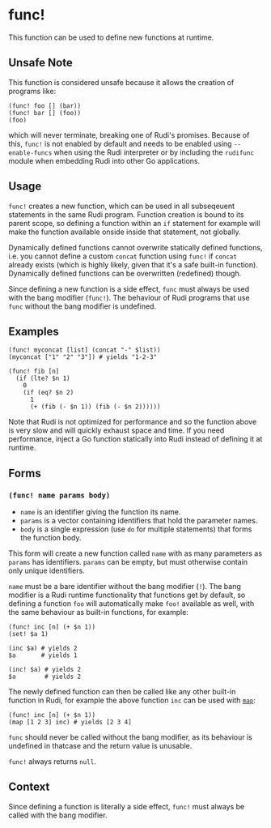 # func!

This function can be used to define new functions at runtime.

## Unsafe Note

This function is considered unsafe because it allows the creation of programs
like:

```
(func! foo [] (bar))
(func! bar [] (foo))
(foo)
```

which will never terminate, breaking one of Rudi's promises. Because of this,
`func!` is not enabled by default and needs to be enabled using `--enable-funcs`
when using the Rudi interpreter or by including the `rudifunc` module when
embedding Rudi into other Go applications.

## Usage

`func!` creates a new function, which can be used in all subseqeuent statements
in the same Rudi program. Function creation is bound to its parent scope, so
defining a function within an `if` statement for example will make the function
available onside inside that statement, not globally.

Dynamically defined functions cannot overwrite statically defined functions, i.e.
you cannot define a custom `concat` function using `func!` if `concat` already
exists (which is highly likely, given that it's a safe built-in function).
Dynamically defined functions can be overwritten (redefined) though.

Since defining a new function is a side effect, `func` must always be used with
the bang modifier (`func!`). The behaviour of Rudi programs that use `func`
without the bang modifier is undefined.

## Examples

```
(func! myconcat [list] (concat "-" $list))
(myconcat ["1" "2" "3"]) # yields "1-2-3"
```

```
(func! fib [n]
  (if (lte? $n 1)
    0
    (if (eq? $n 2)
      1
      (+ (fib (- $n 1)) (fib (- $n 2))))))
```

Note that Rudi is not optimized for performance and so the function above is
very slow and will quickly exhaust space and time. If you need performance,
inject a Go function statically into Rudi instead of defining it at runtime.

## Forms

### `(func! name params body)`

* `name` is an identifier giving the function its name.
* `params` is a vector containing identifiers that hold the parameter names.
* `body` is a single expression (use `do` for multiple statements) that forms
  the function body.

This form will create a new function called `name` with as many parameters as
`params` has identifiers. `params` can be empty, but must otherwise contain only
unique identifiers.

`name` must be a bare identifier without the bang modifier (`!`). The bang
modifier is a Rudi runtime functionality that functions get by default, so
defining a function `foo` will automatically make `foo!` available as well, with
the same behaviour as built-in functions, for example:

```
(func! inc [n] (+ $n 1))
(set! $a 1)

(inc $a) # yields 2
$a       # yields 1

(inc! $a) # yields 2
$a        # yields 2
```

The newly defined function can then be called like any other built-in function
in Rudi, for example the above function `inc` can be used with
[`map`](../lists/map.md):

```
(func! inc [n] (+ $n 1))
(map [1 2 3] inc) # yields [2 3 4]
```

`func` should never be called without the bang modifier, as its behaviour is
undefined in thatcase and the return value is unusable.

`func!` always returns `null`.

## Context

Since defining a function is literally a side effect, `func!` must always be
called with the bang modifier.
